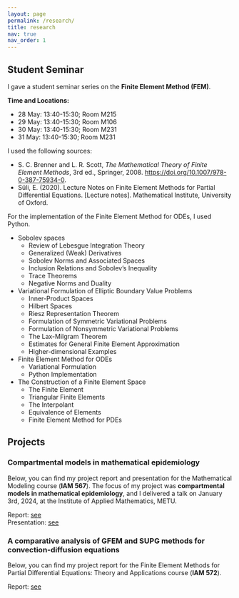 ```yaml
---
layout: page
permalink: /research/
title: research
nav: true
nav_order: 1
---
```


## Student Seminar

I gave a student seminar series on the **Finite Element Method (FEM)**.

**Time and Locations:**

- 28 May: 13:40-15:30; Room M215
- 29 May: 13:40-15:30; Room M106
- 30 May: 13:40-15:30; Room M231
- 31 May: 13:40-15:30; Room M231

I used the following sources:

- S. C. Brenner and L. R. Scott, _The Mathematical Theory of Finite Element Methods_, 3rd ed., Springer, 2008. https://doi.org/10.1007/978-0-387-75934-0.
- Süli, E. (2020). Lecture Notes on Finite Element Methods for Partial Differential Equations. [Lecture notes]. Mathematical Institute, University of Oxford.

For the implementation of the Finite Element Method for ODEs, I used Python.

- Sobolev spaces
  - Review of Lebesgue Integration Theory
  - Generalized (Weak) Derivatives
  - Sobolev Norms and Associated Spaces
  - Inclusion Relations and Sobolev’s Inequality
  - Trace Theorems
  - Negative Norms and Duality
- Variational Formulation of Elliptic Boundary Value Problems
  - Inner-Product Spaces
  - Hilbert Spaces
  - Riesz Representation Theorem
  - Formulation of Symmetric Variational Problems
  - Formulation of Nonsymmetric Variational Problems
  - The Lax-Milgram Theorem
  - Estimates for General Finite Element Approximation
  - Higher-dimensional Examples
- Finite Element Method for ODEs
  - Variational Formulation
  - Python Implementation
- The Construction of a Finite Element Space
  - The Finite Element
  - Triangular Finite Elements
  - The Interpolant
  - Equivalence of Elements
  - Finite Element Method for PDEs

## Projects

### Compartmental models in mathematical epidemiology

Below, you can find my project report and presentation for the Mathematical Modeling course (**IAM 567**). The focus of my project was **compartmental models in mathematical epidemiology**, and I delivered a talk on January 3rd, 2024, at the Institute of Applied Mathematics, METU.

Report: [see](/assets/pdf/Compartmental_models_in_mathematical_epidemiology(report).pdf)  
Presentation: [see](/assets/pdf/Compartmental_models_in_mathematical_epidemiology(presentation).pdf)

### A comparative analysis of GFEM and SUPG methods for convection-diffusion equations

Below, you can find my project report for the Finite Element Methods for Partial Differential Equations: Theory and Applications course (**IAM 572**).

Report: [see](/assets/pdf/SUPGandFEM.pdf)  



